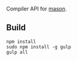 Compiler API for [mason](http://mason-lang.org).

## Build

	npm install
	sudo npm install -g gulp
	gulp all
